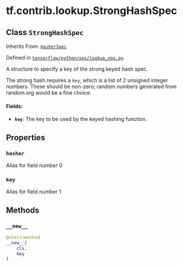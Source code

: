 <div itemscope itemtype="http://developers.google.com/ReferenceObject">
<meta itemprop="name" content="tf.contrib.lookup.StrongHashSpec" />
<meta itemprop="property" content="hasher"/>
<meta itemprop="property" content="key"/>
<meta itemprop="property" content="__new__"/>
</div>

# tf.contrib.lookup.StrongHashSpec

## Class `StrongHashSpec`

Inherits From: [`HasherSpec`](../../../tf/contrib/lookup/HasherSpec.md)



Defined in [`tensorflow/python/ops/lookup_ops.py`](https://www.tensorflow.org/code/tensorflow/python/ops/lookup_ops.py).

A structure to specify a key of the strong keyed hash spec.

The strong hash requires a `key`, which is a list of 2 unsigned integer
numbers. These should be non-zero; random numbers generated from random.org
would be a fine choice.

#### Fields:

* <b>`key`</b>: The key to be used by the keyed hashing function.

## Properties

<h3 id="hasher"><code>hasher</code></h3>

Alias for field number 0

<h3 id="key"><code>key</code></h3>

Alias for field number 1



## Methods

<h3 id="__new__"><code>__new__</code></h3>

``` python
@staticmethod
__new__(
    cls,
    key
)
```





